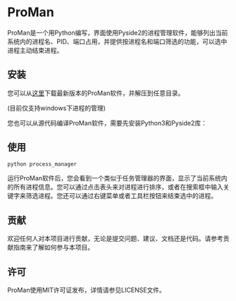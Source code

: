 # ProMan

ProMan是一个用Python编写，界面使用Pyside2的进程管理软件，能够列出当前系统内的进程名、PID、端口占用，并提供按进程名和端口筛选的功能，可以选中进程主动结束进程。

## 安装

您可以从[这里](https://github.com/96bearli/ProMan/releases)下载最新版本的ProMan软件，并解压到任意目录。

(目前仅支持windows下进程的管理)

您也可以从源代码编译ProMan软件，需要先安装Python3和Pyside2库：

## 使用

```bash
python process_manager
```

运行ProMan软件后，您会看到一个类似于任务管理器的界面，显示了当前系统内的所有进程信息。您可以通过点击表头来对进程进行排序，或者在搜索框中输入关键字来筛选进程。您还可以通过右键菜单或者工具栏按钮来结束选中的进程。

## 贡献

欢迎任何人对本项目进行贡献，无论是提交问题、建议、文档还是代码。请参考贡献指南来了解如何参与本项目。

## 许可

ProMan使用MIT许可证发布，详情请参见LICENSE文件。

